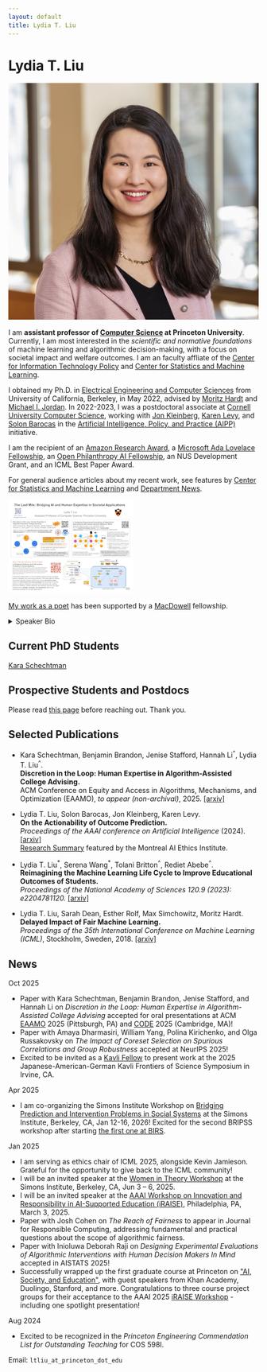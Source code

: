 ```yaml
---
layout: default
title: Lydia T. Liu 
---
```

	
	
# Lydia T. Liu #

<img src="img/01 - Liu 2024 DKC - small.jpg" alt="Photo" class="leftside_image" title="Photo Credit: David Kelly Crow">

I am **assistant professor of [Computer Science](https://www.cs.princeton.edu) at Princeton University**. Currently, I am most interested in the _scientific and normative foundations_ of machine learning and algorithmic decision-making, with a focus on societal impact and welfare outcomes. I am an faculty affliate of the [Center for Information Technology Policy](https://citp.princeton.edu) and [Center for Statistics and Machine Learning](https://csml.princeton.edu).

 I obtained my Ph.D. in [Electrical Engineering and Computer Sciences](https://eecs.berkeley.edu/) from University of California, Berkeley, in May 2022, advised by [Moritz Hardt](http://mrtz.org/) and [Michael I. Jordan](https://people.eecs.berkeley.edu/~jordan/). In 2022-2023, I was a postdoctoral associate at [Cornell University Computer Science](http://cis.cornell.edu/cornell-computing-information-science), working with [Jon Kleinberg](https://www.cs.cornell.edu/home/kleinber/), [Karen Levy](https://www.karen-levy.net), and [Solon Barocas](http://solon.barocas.org) in the [Artificial Intelligence, Policy, and Practice (AIPP)](https://aipp.cis.cornell.edu) initiative. 
 
I am the recipient of an [Amazon Research Award](https://www.amazon.science/research-awards/program-updates/99-amazon-research-awards-recipients-announced), a [Microsoft Ada Lovelace Fellowship](https://www.microsoft.com/en-us/research/academic-program/ada-lovelace-fellowship/), an [Open Philanthropy AI Fellowship](https://www.openphilanthropy.org/focus/global-catastrophic-risks/potential-risks-advanced-artificial-intelligence/open-phil-ai-fellowship-2019-class), an NUS Development Grant, and an ICML Best Paper Award. 

For general audience articles about my recent work, see features by [Center for Statistics and Machine Learning](https://csml.princeton.edu/news/lydia-liu-rethinking-ai’s-impact-society-through-lens-fairness) and [Department News](https://www.cs.princeton.edu/news/lydia-liu-expert-social-impacts-machine-learning-has-joined-faculty).

[![Poster of Recent Work](img/thumbnail.png)](https://drive.google.com/file/d/1Qso8WL55xtINyF9cNwZXz7UuLygR3X9M/view?usp=sharing)

[My work as a poet](https://lydialiupoet.com/the-problem-of-deer) has been supported by a [MacDowell](https://www.macdowell.org) fellowship.

<details>
  <summary>Speaker Bio</summary>
  <p>Lydia Liu is an Assistant Professor of Computer Science at Princeton University. Her research examines the theoretical foundations of machine learning and algorithmic decision-making, with a focus on long-term societal impact. She obtained her Ph.D. in electrical engineering and computer sciences from the University of California, Berkeley, and completed her postdoctoral research at Cornell University at the Artificial Intelligence, Policy, and Practice (AIPP) initiative.
She is the recipient of an Amazon Research Award, fellowships from Microsoft and  Open Philanthropy, and an ICML Best Paper Award.</p>
</details>


## Current PhD Students
[Kara Schechtman](https://www.karaschechtman.com/about)

## Prospective Students and Postdocs
Please read [this page](/prospective) before reaching out. Thank you.

## Selected Publications
* Kara Schechtman, Benjamin Brandon, Jenise Stafford, Hannah Li<sup>^</sup>, Lydia T. Liu<sup>^</sup>.  
**Discretion in the Loop: Human Expertise in Algorithm-Assisted College Advising.**  
ACM Conference on Equity and Access in Algorithms, Mechanisms, and Optimization (EAAMO), *to appear (non-archival)*, 2025. [[arxiv]](https://arxiv.org/abs/2505.13325)  

* Lydia T. Liu, Solon Barocas, Jon Kleinberg, Karen Levy.  
**On the Actionability of Outcome Prediction.**  
*Proceedings of the AAAI conference on Artificial Intelligence* (2024). [[arxiv]](https://arxiv.org/abs/2309.04470)  
[Research Summary](https://montrealethics.ai/on-the-actionability-of-outcome-prediction/) featured by the Montreal AI Ethics Institute.

* Lydia T. Liu<sup>\*</sup>, Serena Wang<sup>\*</sup>, Tolani Britton<sup>^</sup>, Rediet Abebe<sup>^</sup>.  
**Reimagining the Machine Learning Life Cycle to Improve Educational Outcomes of Students.**  
*Proceedings of the National Academy of Sciences 120.9 (2023): e2204781120.* [[arxiv]](http://arxiv.org/abs/2209.03929) <!--[[eprint]](https://www.pnas.org/eprint/3RXWD4U8UFVCHHUWGFGY/full) [[slides]](/assets/ml4ed-bair-talk.pdf) --> 

* Lydia T. Liu, Sarah Dean, Esther Rolf, Max Simchowitz, Moritz Hardt.  
**Delayed Impact of Fair Machine Learning.**  
*Proceedings of the 35th International Conference on Machine Learning (ICML)*, Stockholm, Sweden, 2018. [[arxiv]](https://arxiv.org/abs/1803.04383)

## News
Oct 2025
* Paper with Kara Schechtman, Benjamin Brandon, Jenise Stafford, and Hannah Li on _Discretion in the Loop: Human Expertise in Algorithm-Assisted College Advising_ accepted for oral presentations at ACM [EAAMO](https://conference.eaamo.org) 2025 (Pittsburgh, PA) and [CODE](https://ide.mit.edu/events/2025-conference-on-digital-experimentation-mit-codemit/) 2025 (Cambridge, MA)! 
* Paper with Amaya Dharmasiri, William Yang, Polina Kirichenko, and Olga Russakovsky on _The Impact of Coreset Selection on Spurious Correlations and Group Robustness_ accepted at NeurIPS 2025!
* Excited to be invited as a [Kavli Fellow](https://www.nasonline.org/news/national-academy-of-sciences-selects-the-2025-kavli-fellows/) to present work at the 2025 Japanese-American-German Kavli Frontiers of Science Symposium in Irvine, CA.
  
Apr 2025
* I am co-organizing the Simons Institute Workshop on [Bridging Prediction and Intervention Problems in Social Systems](https://simons.berkeley.edu/workshops/bridging-prediction-intervention-problems-social-systems) at the Simons Institute, Berkeley, CA,  Jan 12-16, 2026!  Excited for the second BRIPSS workshop after starting [the first one at BIRS](http://www.birs.ca/events/2024/5-day-workshops/24w5283).


Jan 2025  
* I am serving as ethics chair of ICML 2025, alongside Kevin Jamieson. Grateful for the opportunity to give back to the ICML community!
* I will be an invited speaker at the [Women in Theory Workshop](https://womenintheory.wordpress.com) at the Simons Institute, Berkeley, CA,  Jun 3 – 6, 2025. 
* I will be an invited speaker at the [AAAI Workshop on Innovation and Responsibility in AI-Supported Education (iRAISE)](https://iraise-25-aaai.my.canva.site/#agenda), Philadelphia, PA, March 3, 2025.  
* Paper with Josh Cohen on _The Reach of Fairness_ to appear in Journal for Responsible Computing, addressing fundamental and practical questions about the scope of algorithmic fairness.  
* Paper with Inioluwa Deborah Raji on _Designing Experimental Evaluations of Algorithmic Interventions with Human Decision Makers In Mind_ accepted in AISTATS 2025!  
* Successfully wrapped up the first graduate course at Princeton on  ["AI, Society, and Education"](/teaching), with guest speakers from Khan Academy, Duolingo, Stanford, and more. Congratulations to three course project groups for their acceptance to the AAAI 2025 [iRAISE Workshop](https://iraise-25-aaai.my.canva.site/) - including one spotlight presentation!  

Aug 2024   
* Excited to be recognized in the _Princeton Engineering Commendation List for Outstanding Teaching_ for COS 598I.

<!--
> I am presenting work with my students and collaborators ([Liu et al 2024](https://drive.google.com/file/d/1x4tdWdjRK-yB9-agNOPVFr4na-Q5QKYl/view?usp=sharing), [Raji and Liu 2024](), [Stroebl et al 2024]()) at the ICML 2024 Workshop on Humans, Algorithmic Decision-Making and Society: Modeling Interactions and Impact!  
> I will be an invited speaker at TTIC Workshop on Data-Driven Decision Processes: From Theory to Practice (August 26-28).
--> 

<!-- I received an Amazon Research Award for the proposal _From Predictions to Positive Impact: Foundations of Responsible AI in Social Systems_.   --> 
<!-- I co-organized the [BIRS workshop](http://www.birs.ca/events/2024/5-day-workshops/24w5283) on _Bridging Prediction and Intervention Problems in Social Systems_ with  Inioluwa Deborah Raji, Angela Zhou, and Arvind Narayanan, June 3-7, 2024.--> 


<!--Recent talk at the Simons Institute workshop on Societal Considerations and Applications (November 2022):
<iframe width="560" height="315" src="https://www.youtube.com/embed/P1SBnDTylko" title="YouTube video player" frameborder="0" allow="accelerometer; autoplay; clipboard-write; encrypted-media; gyroscope; picture-in-picture" allowfullscreen></iframe> --> 

<!-- [pictures](https://www.flickr.com/photos/158535173@N08/) --> 

<!-- **Updates**. 
> (Nov 2022) I gave a talk at the Simons workshop on Societal Considerations and Applications.
 (Sep 2022) Our cross-disciplinary study of machine learning in education, *Lost in Translation: Reimagining the Machine Learning Life Cycle in Education*, is on [arXiv](http://arxiv.org/abs/2209.03929).
  (Oct 2021) [I attended MIT EECS Rising Stars 2021](https://risingstars21-eecs.mit.edu/liu-lydia-tingruo/)---[apply](https://risingstars21-eecs.mit.edu) for the fall 2022 workshop at UT Austin! We presented our [poster for _Strategic ranking_](/assets/strategic_ranking_poster.pdf) at the inaugural ACM conference on EAAMO. [_Bandit Learning in Decentralized Matching Markets_](https://jmlr.org/papers/v22/20-1429.html) is in vol. 22 of JMLR. See [EC workshop poster](/assets/decentralizedbandits_poster.pdf) and [FODSI talk](/assets/learning_markets.pdf).--> 


			
Email: `ltliu_at_princeton_dot_edu`


